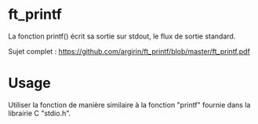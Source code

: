# ft_printf

La fonction printf() écrit sa sortie sur stdout, le flux de sortie standard.

Sujet complet : https://github.com/argirin/ft_printf/blob/master/ft_printf.pdf

# Usage

Utiliser la fonction de manière similaire à la fonction "printf" fournie dans la librairie C "stdio.h".
